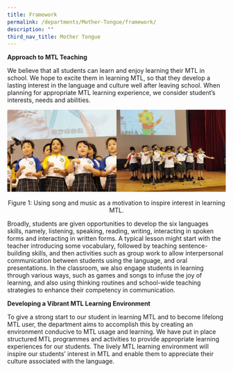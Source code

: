 ```yaml
---
title: Framework
permalink: /departments/Mother-Tongue/framework/
description: ""
third_nav_title: Mother Tongue
---
```

**Approach to MTL Teaching**

We believe that all students can learn and enjoy learning their MTL in school. We hope to excite them in learning MTL, so that they develop a lasting interest in the language and culture well after leaving school. When planning for appropriate MTL learning experience, we consider student’s interests, needs and abilities.

<img src="/images/mtl1.jpg" 
     style="width:50%;float:left">
		 <img src="/images/mtl2.jpg" 
     style="width:50%">
		 


<center>
Figure 1: Using song and music as a motivation to inspire interest in learning MTL.
</center>

 
Broadly, students are given opportunities to develop the six languages skills, namely, listening, speaking, reading, writing, interacting in spoken forms and interacting in written forms. A typical lesson might start with the teacher introducing some vocabulary, followed by teaching sentence-building skills, and then activities such as group work to allow interpersonal communication between students using the language, and oral presentations. In the classroom, we also engage students in learning through various ways, such as games and songs to infuse the joy of learning, and also using thinking routines and school-wide teaching strategies to enhance their competency in communication.

  

**Developing a Vibrant MTL Learning Environment**

To give a strong start to our student in learning MTL and to become lifelong MTL user, the department aims to accomplish this by creating an environment conducive to MTL usage and learning. We have put in place structured MTL programmes and activities to provide appropriate learning experiences for our students. The lively MTL learning environment will inspire our students’ interest in MTL and enable them to appreciate their culture associated with the language.